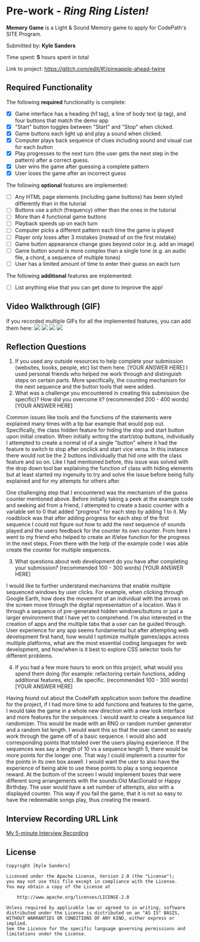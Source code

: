 # Pre-work - *Ring Ring Listen!*

**Memory Game** is a Light & Sound Memory game to apply for CodePath's SITE Program. 

Submitted by: **Kyle Sanders**

Time spent: **5** hours spent in total

Link to project: https://glitch.com/edit/#!/pineapple-ahead-twine

## Required Functionality

The following **required** functionality is complete:

* [x] Game interface has a heading (h1 tag), a line of body text (p tag), and four buttons that match the demo app
* [x] "Start" button toggles between "Start" and "Stop" when clicked. 
* [x] Game buttons each light up and play a sound when clicked. 
* [x] Computer plays back sequence of clues including sound and visual cue for each button
* [x] Play progresses to the next turn (the user gets the next step in the pattern) after a correct guess. 
* [x] User wins the game after guessing a complete pattern
* [x] User loses the game after an incorrect guess

The following **optional** features are implemented:

* [ ] Any HTML page elements (including game buttons) has been styled differently than in the tutorial
* [ ] Buttons use a pitch (frequency) other than the ones in the tutorial
* [ ] More than 4 functional game buttons
* [ ] Playback speeds up on each turn
* [ ] Computer picks a different pattern each time the game is played
* [ ] Player only loses after 3 mistakes (instead of on the first mistake)
* [ ] Game button appearance change goes beyond color (e.g. add an image)
* [ ] Game button sound is more complex than a single tone (e.g. an audio file, a chord, a sequence of multiple tones)
* [ ] User has a limited amount of time to enter their guess on each turn

The following **additional** features are implemented:

- [ ] List anything else that you can get done to improve the app!

## Video Walkthrough (GIF)

If you recorded multiple GIFs for all the implemented features, you can add them here:
![](gif1-link-here)
![](gif2-link-here)
![](gif3-link-here)
![](gif4-link-here)

## Reflection Questions
1. If you used any outside resources to help complete your submission (websites, books, people, etc) list them here. 
[YOUR ANSWER HERE]
I used personal friends who helped me work through and distinguish steps on certain parts. More specifically, the counting mechanism for the next sequence and the button tools that were added.
2. What was a challenge you encountered in creating this submission (be specific)? How did you overcome it? (recommended 200 - 400 words) 
[YOUR ANSWER HERE]

Common issues like tools and the functions of the statements were explained many times with a tip bar example that would pop out. Specifically, the class hidden feature for hiding the stop and start button upon initial creation. When initially writing the start/stop buttons, individually I attempted to create a normal id of a single "button" where it had the feature to switch to stop after onclick and start vice versa. In this instance there would not be the 2 buttons individually that hid one with the class feature and so on. Like I had mentioned before, this issue was solved with the drop down tool bar explaining the function of class with hiding elements but at least started my ingenuity to try and solve the issue before being fully explained and for my attempts for others after.

One challenging step that I encountered was the mechanism of the guess counter mentioned above. Before initially taking a peek at the example code and seeking aid from a friend, I attempted to create a basic counter with a variable set to 0 that added "progress" for each step by adding 1 to it. My roadblock was that after adding progress for each step of the first sequence I could not figure out how to add the next sequence of sounds played and the users feedback for the counter its own counter. From here I went to  my friend who helped to create an if/else function for the progress in the next steps. From there with the help of the example code I was able create the counter for multiple sequences. 

3. What questions about web development do you have after completing your submission? (recommended 100 - 300 words) 
[YOUR ANSWER HERE]

I would like to further understand mechanisms that enable multiple sequenced windows by user clicks. For example, when clicking through Google Earth, how does the movement of an individual with the arrows on the screen move through the digital representation of a location. Was it through a sequence of pre-generated hidden windows/buttons or just a larger environment that I have yet to comprehend. I'm also interested in the creation of apps and the multiple tabs that a user can be guided through. User experience for any app seems fundamental but after attempting web development first hand, how would I optimize multiple games/apps across multiple platforms, what are the most essential coding languages for web development, and how/when is it best to explore CSS selector tools for different problems.

4. If you had a few more hours to work on this project, what would you spend them doing (for example: refactoring certain functions, adding additional features, etc). Be specific. (recommended 100 - 300 words) 
[YOUR ANSWER HERE]

Having found out about the CodePath application soon before the deadline for the project, if I had more time to add functions and features to the game, I would take the game in a whole new direction with a new look interface and more features for the sequences. I would want to create a sequence list randomizer. This would be made with an RNG or random number generator and a random list length. I would want this so that the user cannot so easily work through the game off of a basic sequence. I would also add corresponding points that totaled over the users playing experience. If the sequences was say a length of 10 vs a sequence length 5, there would be more points for the longer one. That way I could implement a counter for the points in its own box aswell. I would want the user to also have the experience of being able to use these points to play a song sequence reward. At the bottom of the screen I would implement boxes that were different song arrangements with the sounds:Old MacDonald or Happy Birthday. The user would have a set number of attempts, also with a displayed counter. This way if you fail the game, that it is not so easy to have the redeemable songs play, thus creating the reward.



## Interview Recording URL Link

[My 5-minute Interview Recording](your-link-here)


## License

    Copyright [Kyle Sanders]

    Licensed under the Apache License, Version 2.0 (the "License");
    you may not use this file except in compliance with the License.
    You may obtain a copy of the License at

        http://www.apache.org/licenses/LICENSE-2.0

    Unless required by applicable law or agreed to in writing, software
    distributed under the License is distributed on an "AS IS" BASIS,
    WITHOUT WARRANTIES OR CONDITIONS OF ANY KIND, either express or implied.
    See the License for the specific language governing permissions and
    limitations under the License.

